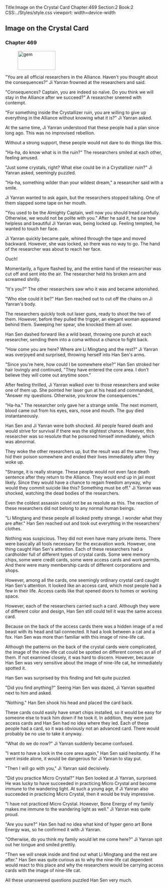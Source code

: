 Title:Image on the Crystal Card 
Chapter:469 
Section:2 
Book:2 
CSS:../Styles/style.css 
viewport: width=device-width
  
## Image on the Crystal Card
### Chapter 469 
<figure>
	<img src="../Images/gem.gif" alt="gem" id="gem" width="120" height="60" />
</figure>
  

  
  "You are all official researchers in the Alliance. Haven't you thought about the consequences?" Ji Yanran frowned at the researchers and said.

"Consequences? Captain, you are indeed so naïve. Do you think we will stay in the Alliance after we succeed?" A researcher sneered with contempt.

"For something inside the Crystallizer ruin, you are willing to give up everything in the Alliance without knowing what it is?" Ji Yanran asked.

At the same time, Ji Yanran understood that these people had a plan since long ago. This was no improvised rebellion.

Without a strong support, these people would not dare to do things like this.

"Ha-ha, do know what is in the ruin?" The researchers smiled at each other, feeling amused.

"Just some crystals, right? What else could be in a Crystallizer ruin?" Ji Yanran asked, seemingly puzzled.

"Ha-ha, something wilder than your wildest dream," a researcher said with a smile.

Ji Yanran wanted to ask again, but the researchers stopped talking. One of them slapped some tape on her mouth.

"You used to be the Almighty Captain, well now you should tread carefully. Otherwise, we would not be polite with you." After he said it, he saw how helpless and beautiful Ji Yanran was, being locked up. Feeling tempted, he wanted to touch her face.

Ji Yanran quickly became pale, whined through the tape and moved backward. However, she was locked, so there was no way to go. The hand of the researcher was about to reach her face.

Ouch!

Momentarily, a figure flashed by, and the entire hand of the researcher was cut off and sent into the air. The researcher held his broken arm and screamed shrilly.

"It's you?" The other researchers saw who it was and became astonished.

"Who else could it be?" Han Sen reached out to cut off the chains on Ji Yanran's body.

The researchers quickly took out laser guns, ready to shoot the two of them. However, before they pulled the trigger, an elegant woman appeared behind them. Sweeping her spear, she knocked them all over.

Han Sen dashed forward like a wild beast, throwing one punch at each researcher, sending them into a coma without a chance to fight back.

"How come you are here? Where are Li Mingtang and the rest?" Ji Yanran was overjoyed and surprised, throwing herself into Han Sen's arms.

"Since you're here, how could I be somewhere else?" Han Sen stroked her hair lovingly and continued, "They have entered the core area. I don't believe they will come out anytime soon."

After feeling thrilled, Ji Yanran walked over to those researchers and woke one of them up. She pointed her laser gun at his head and commanded, "Answer my questions. Otherwise, you know the consequences."

"Ha-ha." The researcher only gave her a strange smile. The next moment, blood came out from his eyes, ears, nose and mouth. The guy died instantaneously.

Han Sen and Ji Yanran were both shocked. All people feared death and would strive for survival if there was the slightest chance. However, this researcher was so resolute that he poisoned himself immediately, which was abnormal.

They woke the other researchers up, but the result was all the same. They hid their poison somewhere and ended their lives immediately after they woke up.

"Strange, it is really strange. These people would not even face death sentence after they return to the Alliance. They would end up in jail most likely. Since they would have a chance to regain freedom anyway, why would they commit suicide like this? Something must be off." Ji Yanran was shocked, watching the dead bodies of the researchers.

Even the coldest assassin could not be as resolute as this. The reaction of these researchers did not belong to any normal human beings.

"Li Mingtang and these people all looked pretty strange. I wonder what they are after." Han Sen reached out and took out everything in the researchers' clothes.

Nothing was suspicious. They did not even have many private items. There were basically all tools necessary for the excavation work. However, one thing caught Han Sen's attention. Each of these researchers had a cardholder full of different types of crystal cards. Some were memory chips, some were credit cards, some were access cards and work permits. And there were many membership cards of different corporations and shops.

However, among all the cards, one seemingly ordinary crystal card caught Han Sen's attention. It looked like an access card, which most people had a few in their life. Access cards like that opened doors to homes or working space.

However, each of the researchers carried such a card. Although they were of different color and design, Han Sen still could tell it was the same access card.

Because on the back of the access cards there was a hidden image of a red beast with its head and tail connected. It had a look between a cat and a fox. Han Sen was more than familiar with this image of nine-life cat.

Although the patterns on the back of the crystal cards were complicated, the image of the nine-life cat could be spotted on different corners on all of them. If not examined closely, it was hard to discern. However, because Han Sen was very sensitive about the image of nine-life cat, he immediately spotted it.

Han Sen was surprised by this finding and felt quite puzzled.

"Did you find anything?" Seeing Han Sen was dazed, Ji Yanran squatted next to him and asked.

"Nothing." Han Sen shook his head and placed the card back.

These cards could easily have smart chips installed, so it would be easy for someone else to track him down if he took it. In addition, they were just access cards and Han Sen had no idea where they led. Each of these people had a card, so it was obviously not an advanced card. There would probably be no use to take it anyway.

"What do we do now?" Ji Yanran suddenly became confused.

"I want to have a look in the core area again," Han Sen said hesitantly. If he went inside alone, it would be dangerous for Ji Yanran to stay put.

"Then I will go with you," Ji Yanran said decisively.

"Did you practice Micro Crystal?" Han Sen looked at Ji Yanran, surprised. He was lucky to have succeeded in practicing Micro Crystal and become immune to the wandering light. At such a young age, if Ji Yanran also succeeded in practicing Micro Crystal, then it would be truly impressive.

"I have not practiced Micro Crystal. However, Bone Energy of my family makes me immune to the wandering light as well." Ji Yanran was quite proud.

"Are you sure?" Han Sen had no idea what kind of hyper geno art Bone Energy was, so he confirmed it with Ji Yanran.

"Otherwise, do you think my family would let me come here?" Ji Yanran spit out her tongue and smiled prettily.

"Then we will sneak inside and find out what Li Mingtang and the rest are after." Han Sen was quite curious as to why the nine-life cat dependent would react to this place and why the researchers would be carrying access cards with the image of nine-life cat.

All these unanswered questions puzzled Han Sen very much.
